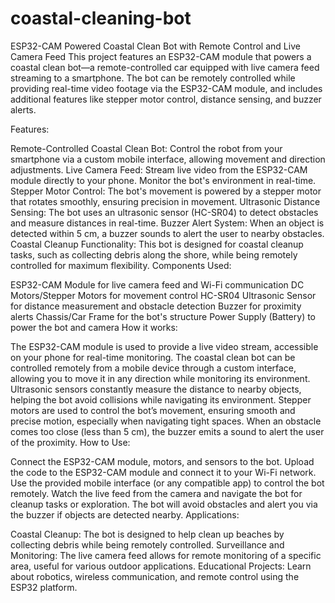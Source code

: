 # coastal-cleaning-bot
ESP32-CAM Powered Coastal Clean Bot with Remote Control and Live Camera Feed
This project features an ESP32-CAM module that powers a coastal clean bot—a remote-controlled car equipped with live camera feed streaming to a smartphone. The bot can be remotely controlled while providing real-time video footage via the ESP32-CAM module, and includes additional features like stepper motor control, distance sensing, and buzzer alerts.

Features:

Remote-Controlled Coastal Clean Bot: Control the robot from your smartphone via a custom mobile interface, allowing movement and direction adjustments.
Live Camera Feed: Stream live video from the ESP32-CAM module directly to your phone. Monitor the bot's environment in real-time.
Stepper Motor Control: The bot's movement is powered by a stepper motor that rotates smoothly, ensuring precision in movement.
Ultrasonic Distance Sensing: The bot uses an ultrasonic sensor (HC-SR04) to detect obstacles and measure distances in real-time.
Buzzer Alert System: When an object is detected within 5 cm, a buzzer sounds to alert the user to nearby obstacles.
Coastal Cleanup Functionality: This bot is designed for coastal cleanup tasks, such as collecting debris along the shore, while being remotely controlled for maximum flexibility.
Components Used:

ESP32-CAM Module for live camera feed and Wi-Fi communication
DC Motors/Stepper Motors for movement control
HC-SR04 Ultrasonic Sensor for distance measurement and obstacle detection
Buzzer for proximity alerts
Chassis/Car Frame for the bot's structure
Power Supply (Battery) to power the bot and camera
How it works:

The ESP32-CAM module is used to provide a live video stream, accessible on your phone for real-time monitoring.
The coastal clean bot can be controlled remotely from a mobile device through a custom interface, allowing you to move it in any direction while monitoring its environment.
Ultrasonic sensors constantly measure the distance to nearby objects, helping the bot avoid collisions while navigating its environment.
Stepper motors are used to control the bot’s movement, ensuring smooth and precise motion, especially when navigating tight spaces.
When an obstacle comes too close (less than 5 cm), the buzzer emits a sound to alert the user of the proximity.
How to Use:

Connect the ESP32-CAM module, motors, and sensors to the bot.
Upload the code to the ESP32-CAM module and connect it to your Wi-Fi network.
Use the provided mobile interface (or any compatible app) to control the bot remotely.
Watch the live feed from the camera and navigate the bot for cleanup tasks or exploration.
The bot will avoid obstacles and alert you via the buzzer if objects are detected nearby.
Applications:

Coastal Cleanup: The bot is designed to help clean up beaches by collecting debris while being remotely controlled.
Surveillance and Monitoring: The live camera feed allows for remote monitoring of a specific area, useful for various outdoor applications.
Educational Projects: Learn about robotics, wireless communication, and remote control using the ESP32 platform.
